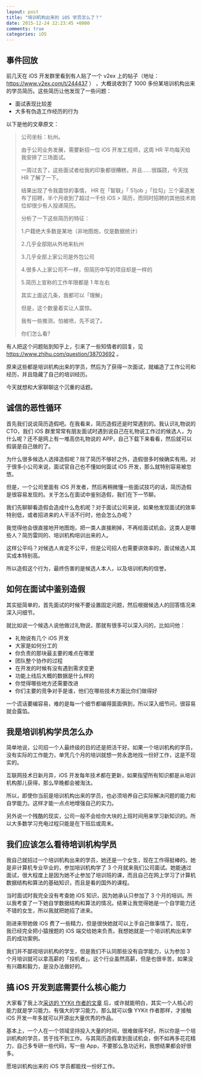 ```yaml
---
layout: post
title: "培训机构出来的 iOS 学员怎么了？"
date: 2015-12-24 22:23:45 +0800
comments: true
categories: iOS
---
```


## 事件回放

前几天在 iOS 开发群里看到有人贴了一个 v2ex 上的帖子（地址： <https://www.v2ex.com/t/244437> ） ，大概说收到了 1000 多份某培训机构出来的学员简历。这些简历让他发现了一些问题：

 * 面试表现比较差
 * 大多有伪造工作经历的行为

以下是他的文章原文：

> 公司坐标：杭州。 
>
> 由于公司业务发展，需要新招一位 iOS 开发工程师，这周 HR 平均每天给我安排了三场面试。 
>
> 一周过去了，这些面试者给我的印象都很糟糕，并且……很蹊跷，今天找 HR 了解了一下。 
>
> 结果出现了令我震惊的事情， HR 在「智联」「 51job 」「拉勾」三个渠道发布了招聘，半个月收到了超过一千份 iOS > 简历，而同时招聘的其他技术岗位却很少有人投递简历。 
>
> 分析了一下这些简历的特征： 
>
> 1.户籍绝大多数是某地（非地图炮，仅是数据统计） 
>
> 2.几乎全部刚从外地来杭州 
>
> 3.几乎全部上家公司是外包公司 
>
> 4.很多人上家公司不一样，但简历中写的项目却是一样的 
>
> 5.简历上宣称的工作年限都是 1 年左右 
> 
> 其实上面这几条，我都可以「理解」 
>
> 但是，这个数量着实让人震惊。 
> 
> 我有一些推测，怕被喷，先不说了。 
>
> 你们怎么看?

有人把这个问题贴到知乎上，引来了一些知情者的回复，见 <https://www.zhihu.com/question/38703692> 。

原来这些都是培训机构出来的学员，然后为了获得一次面试，就编造了工作公司和经历，并且隐藏了自己的培训经历。

今天就想和大家聊聊这个沉重的话题。

## 诚信的恶性循环

首先我们说说简历造假吧。在我看来，简历造假还是时常遇到的。我认识礼物说的 CTO，我们 iOS 群里常常有朋友面试时遇到说自己在礼物说工作过的候选人，为什么呢？还不是网上有一堆高仿礼物说的 APP，自己下载下来看看，然后就可以假装是自己做的了。

为什么很多候选人选择造假呢？除了简历不够好之外，造假很多时候确实有用。对于很多小公司来说，面试官自己也不懂如何面试 iOS 开发，那么就特别容易被忽悠。

但是，一个公司里面有 iOS 开发者，然后再稍微懂一些面试技巧的话，简历造假是很容易发现的。关于怎么在面试中鉴别造假，我们在下一节聊。

我们先聊聊看造假会造成什么危机呢？对于面试公司来说，如果他发现面试的效率特别低，或者招进来的人干活不行时，他会怎么办呢？

我觉得他会很直接地开地图炮，把一类人直接刷掉，不再给面试机会。这类人是哪些人？简历雷同的、培训机构培训出来的人。

这样公平吗？对候选人肯定不公平，但是公司招人也需要讲效率的，面试候选人其实成本特别高。

所以造假这个行为，最终伤害的是候选人本人，以及培训机构的信誉。

## 如何在面试中鉴别造假

其实挺简单的，首先面试的时候不要设置固定问题，然后根据候选人的回答情况来深入问细节。

就比如说一个候选人说他做过礼物说，那就有很多可以深入问的，比如问他：

 * 礼物说有几个 iOS 开发
 * 大家是如何分工的
 * 你负责的那块最主要的难点在哪里
 * 团队整个协作的过程
 * 在开发的时候有没有遇到需求变更
 * 功能上线后大概的数据是什么样的
 * 你觉得哪些地方还需要改进
 * 你们主要的竞争对手是谁，他们在哪些技术方面比你们做得好

一个谎话要编容易，难的是每一个细节都编得面面俱到，所以深入细节问，很容易就会露馅。

## 我是培训机构学员怎么办

简单地说，公司招一个人最终级的目的还是把活干好。如果一个培训机构的学员，没有实际的工作能力，单凭几个月的培训就想一劳永逸地找一份好工作，这是不现实的。

互联网技术日新月异，iOS 开发每年技术都在更新，如果指望所有知识都是从培训机构那儿获得，那么早晚都会被淘汰。

所以，即使你当前是培训机构出来的学员，也必须培养自己实际解决问题的能力和自学能力。这样才能一点点地增强自己的实力。

另外说一个残酷的现实，公司一般不会给你大块的上班时间用来学习新知识的。所以大多数学习充电过程只能是在下班后或周末。

## 我们应该怎么看待培训机构学员

我自己就招过一个培训机构出来的学员，她还是一个女生，现在工作得挺棒的。她是非计算机专业毕业的，参加培训机构学了 3 个月就来我们公司面试。她能通过面试，很大程度上是因为她不止参加了培训班的课，而且自己在网上学习了计算机数据结构和算法的基础知识，而且是看的国外的课程。

当时面试时我完全没有考查她 iOS 知识，因为她承认只参加了 3 个月的培训。所以我考查了一下她自学数据结构和算法的情况。结果让我觉得她是一个自学能力还不错的女生，所以我就把她招了进来。

刚进来带她做 iOS 费了一些精力，但是很快她就可以上手自己做事情了。现在，我已经完全把小猿搜题的 iOS 端交给她来负责。我想她就是一个培训机构出来学员的成功案例。

我们并不鄙视培训机构的学生，但是我们不认同那些没有自学能力，认为参加 3 个月培训就可以拿高薪的「投机者」。这个行业虽然高薪，但是也很辛苦，如果没有兴趣和毅力，是没办法做好的。

## 搞 iOS 开发到底需要什么核心能力

大家看了我上次[采访的 YYKit 作者的文章](/2015/11/26/yykit-auther-interview/) 后，或许就能明白，其实一个人核心的能力就是学习能力。有强大的学习能力，那么就可以像 YYKit 作者那样，才接触 iOS 开发一年多就可以开源出大量优秀的作品。

基本上，一个人在一个领域坚持投入大量的时间，很难做得不好。所以你是一个培训机构的学员，苦于找不到工作。与其简历造假拿到面试机会，倒不如再多花花精力，自己多专研一些代码，写一些 App，不要那么急功近利，我想结果都会好很多。

愿培训机构出来的 iOS 学员都能找一份好工作。
